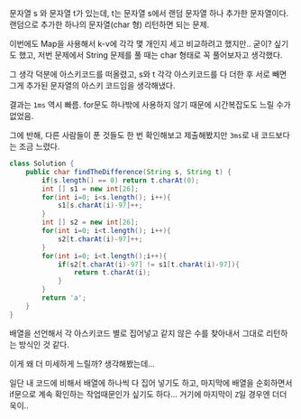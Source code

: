 문자열 s 와 문자열 t가 있는데, t는 문자열 s에서 랜덤 문자열 하나 추가한 문자열이다. 랜덤으로 추가한 하나의 문자열(char 형) 리턴하면 되는 문제.

이번에도 Map을 사용해서 k-v에 각각 몇 개인지 세고 비교하려고 했지만.. 굳이? 싶기도 했고, 저번 문제에서 String 문제를 풀 때는 char 형태로 꼭 풀어보자고 생각했다.

그 생각 덕분에 아스키코드를 떠올렸고, s와 t 각각 아스키코드를 다 더한 후 서로 빼면 그게 추가된 문자열의 아스키 코드임을 생각해냈다.

결과는 `1ms` 역시 빠름. for문도 하나밖에 사용하지 않기 때문에 시간복잡도도 느릴 수가 없었음. 

그에 반해, 다른 사람들이 푼 것들도 한 번 확인해보고 제출해봤지만 `3ms`로 내 코드보다는 조금 느렸다.

```java
class Solution {
    public char findTheDifference(String s, String t) {
        if(s.length() == 0) return t.charAt(0);
        int [] s1 = new int[26];
        for(int i=0; i<s.length(); i++){
            s1[s.charAt(i)-97]++;
        }
        int [] s2 = new int[26];
        for(int i=0; i<t.length(); i++){
            s2[t.charAt(i)-97]++;
        }
        for(int i=0; i<t.length();i++){
            if(s2[t.charAt(i)-97] != s1[t.charAt(i)-97]){
                return t.charAt(i);
            }
        }
        return 'a';
    }
}
```

배열을 선언해서 각 아스키코드 별로 집어넣고 같지 않은 수를 찾아내서 그대로 리턴하는 방식인 것 같다.

이게 왜 더 미세하게 느릴까? 생각해봤는데...

일단 내 코드에 비해서 배열에 하나씩 다 집어 넣기도 하고, 마지막에 배열을 순회하면서 if문으로 계속 확인하는 작업때문인가 싶기도 하다... 거기에 마지막이 `Z`일 경우엔 더더욱이..

